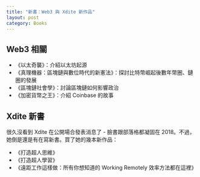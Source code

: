 ```yaml
---
title: "新書：Web3 與 Xdite 新作品"
layout: post
category: Books
---
```


## Web3 相關

- 《以太奇襲》：介紹以太坊起源
- 《真理機器：區塊鏈與數位時代的新憲法》：探討比特幣崛起後數年幣圈、鏈圈的發展
- 《區塊鏈社會學》：討論區塊鏈如何影響政治
- 《加密貨幣之王》：介紹 Coinbase 的故事

## Xdite 新書

很久沒看到 Xdite 在公開場合發表消息了 - 臉書跟部落格都凝固在 2018。不過，她倒是還是有在寫新書。買了她的幾本新作品：

- 《打造超人思維》
- 《打造超人學習》
- 《遠距工作這樣做：所有你想知道的 Working Remotely 效率方法都在這裡》
